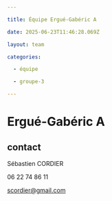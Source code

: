 ```yaml
---

title: Équipe Ergué-Gabéric A

date: 2025-06-23T11:46:28.069Z

layout: team

categories:

  - équipe

  - groupe-3

---
```


# Ergué-Gabéric A



## contact 

Sébastien CORDIER

06 22 74 86 11

scordier@gmail.com


